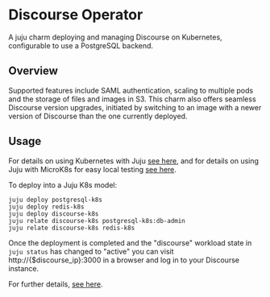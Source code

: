 # Discourse Operator

A juju charm deploying and managing Discourse on Kubernetes, configurable to
use a PostgreSQL backend.

## Overview

Supported features include SAML authentication, scaling to multiple pods and the
storage of files and images in S3. This charm also offers seamless Discourse
version upgrades, initiated by switching to an image with a newer version of
Discourse than the one currently deployed.

## Usage

For details on using Kubernetes with Juju [see here](https://juju.is/docs/kubernetes), and for
details on using Juju with MicroK8s for easy local testing [see here](https://juju.is/docs/microk8s-cloud).

To deploy into a Juju K8s model:

    juju deploy postgresql-k8s
    juju deploy redis-k8s
    juju deploy discourse-k8s
    juju relate discourse-k8s postgresql-k8s:db-admin
    juju relate discourse-k8s redis-k8s

Once the deployment is completed and the "discourse" workload state in `juju
status` has changed to "active" you can visit http://{$discourse_ip}:3000 in a
browser and log in to your Discourse instance.

For further details, [see here](https://charmhub.io/discourse-charmers-discourse-k8s/docs).
